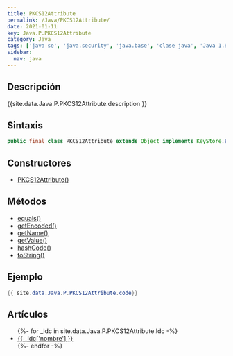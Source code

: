 ```yaml
---
title: PKCS12Attribute
permalink: /Java/PKCS12Attribute/
date: 2021-01-11
key: Java.P.PKCS12Attribute
category: Java
tags: ['java se', 'java.security', 'java.base', 'clase java', 'Java 1.8']
sidebar: 
  nav: java
---
```


## Descripción
{{site.data.Java.P.PKCS12Attribute.description }}

## Sintaxis
~~~java
public final class PKCS12Attribute extends Object implements KeyStore.Entry.Attribute
~~~

## Constructores
* [PKCS12Attribute()](/Java/PKCS12Attribute/PKCS12Attribute/)

## Métodos
* [equals()](/Java/PKCS12Attribute/equals/)
* [getEncoded()](/Java/PKCS12Attribute/getEncoded/)
* [getName()](/Java/PKCS12Attribute/getName/)
* [getValue()](/Java/PKCS12Attribute/getValue/)
* [hashCode()](/Java/PKCS12Attribute/hashCode/)
* [toString()](/Java/PKCS12Attribute/toString/)

## Ejemplo
~~~java
{{ site.data.Java.P.PKCS12Attribute.code}}
~~~

## Artículos
<ul>
{%- for _ldc in site.data.Java.P.PKCS12Attribute.ldc -%}
   <li>
       <a href="{{_ldc['url'] }}">{{ _ldc['nombre'] }}</a>
   </li>
{%- endfor -%}
</ul>
